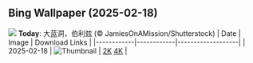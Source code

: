
  ## Bing Wallpaper (2025-02-18)
  ![](https://cn.bing.com/th?id=OHR.BlueBelize_ZH-CN9875040666_UHD.jpg&w=1024) **Today**: 大蓝洞，伯利兹 (© JamiesOnAMission/Shutterstock)
  | Date       | Image      | Download Links    |
  |------------|------------|-------------------|
  | 2025-02-18 | ![Thumbnail](https://cn.bing.com/th?id=OHR.BlueBelize_ZH-CN9875040666_UHD.jpg&w=384&h=216) | [2K](https://cn.bing.com/th?id=OHR.BlueBelize_ZH-CN9875040666_UHD.jpg&w=2560&h=1440) [4K](https://cn.bing.com/th?id=OHR.BlueBelize_ZH-CN9875040666_UHD.jpg&w=3840&h=2160) |